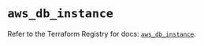 # `aws_db_instance`

Refer to the Terraform Registry for docs: [`aws_db_instance`](https://registry.terraform.io/providers/hashicorp/aws/4.54.0/docs/resources/db_instance).
